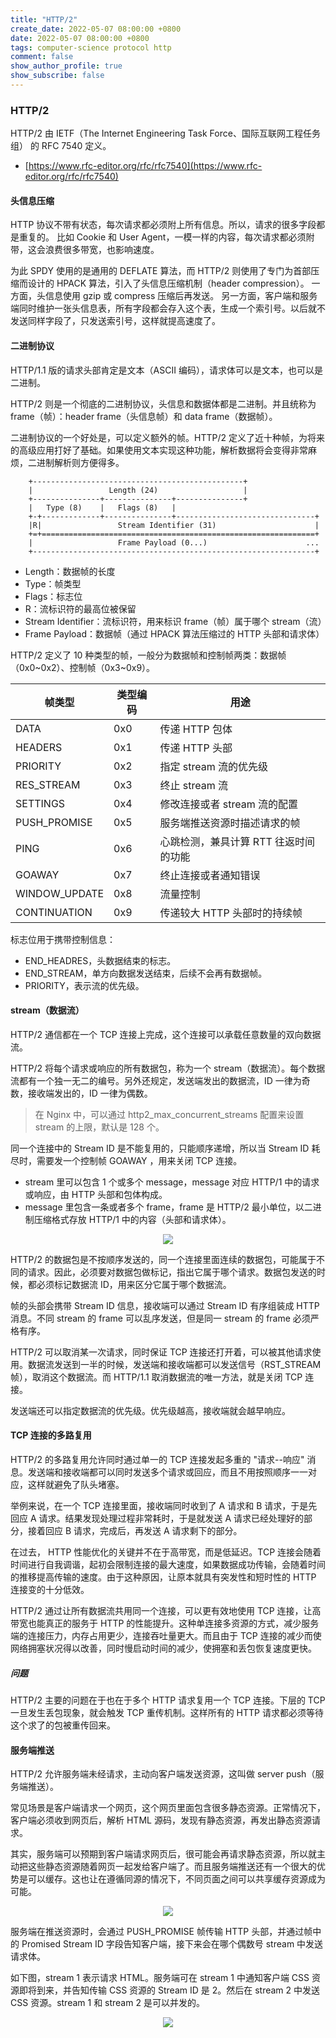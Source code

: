 ```yaml
---
title: "HTTP/2"
create_date: 2022-05-07 08:00:00 +0800
date: 2022-05-07 08:00:00 +0800
tags: computer-science protocol http
comment: false
show_author_profile: true
show_subscribe: false
---
```


### HTTP/2

HTTP/2 由 IETF（The Internet Engineering Task Force、国际互联网工程任务组） 的 RFC 7540 定义。

- [https://www.rfc-editor.org/rfc/rfc7540](https://www.rfc-editor.org/rfc/rfc7540)

#### 头信息压缩

HTTP 协议不带有状态，每次请求都必须附上所有信息。所以，请求的很多字段都是重复的。
比如 Cookie 和 User Agent，一模一样的内容，每次请求都必须附带，这会浪费很多带宽，也影响速度。

为此 SPDY 使用的是通用的 DEFLATE 算法，而 HTTP/2 则使用了专门为首部压缩而设计的 HPACK 算法，引入了头信息压缩机制（header compression）。
一方面，头信息使用 gzip 或 compress 压缩后再发送。
另一方面，客户端和服务端同时维护一张头信息表，所有字段都会存入这个表，生成一个索引号。以后就不发送同样字段了，只发送索引号，这样就提高速度了。

#### 二进制协议

HTTP/1.1 版的请求头部肯定是文本（ASCII 编码），请求体可以是文本，也可以是二进制。

HTTP/2 则是一个彻底的二进制协议，头信息和数据体都是二进制。并且统称为 frame（帧）：header frame（头信息帧）和 data frame（数据帧）。

二进制协议的一个好处是，可以定义额外的帧。HTTP/2 定义了近十种帧，为将来的高级应用打好了基础。如果使用文本实现这种功能，解析数据将会变得非常麻烦，二进制解析则方便得多。

```
    +-----------------------------------------------+
    |                 Length (24)                   |
    +---------------+---------------+---------------+
    |   Type (8)    |   Flags (8)   |
    +-+-------------+---------------+-------------------------------+
    |R|                 Stream Identifier (31)                      |
    +=+=============================================================+
    |                   Frame Payload (0...)                      ...
    +---------------------------------------------------------------+
```

- Length：数据帧的长度
- Type：帧类型
- Flags：标志位
- R：流标识符的最高位被保留
- Stream Identifier：流标识符，用来标识 frame（帧）属于哪个 stream（流）
- Frame Payload：数据帧（通过 HPACK 算法压缩过的 HTTP 头部和请求体）

HTTP/2 定义了 10 种类型的帧，一般分为数据帧和控制帧两类：数据帧（0x0~0x2）、控制帧（0x3~0x9）。

| 帧类型 | 类型编码 | 用途 |
| --- | --- | --- |
| DATA | 0x0 | 传递 HTTP 包体 |
| HEADERS | 0x1 | 传递 HTTP 头部 |
| PRIORITY | 0x2 | 指定 stream 流的优先级 |
| RES_STREAM | 0x3 | 终止 stream 流 |
| SETTINGS | 0x4 | 修改连接或者 stream 流的配置 |
| PUSH_PROMISE | 0x5 | 服务端推送资源时描述请求的帧 |
| PING | 0x6 | 心跳检测，兼具计算 RTT 往返时间的功能 |
| GOAWAY | 0x7 | 终止连接或者通知错误 |
| WINDOW_UPDATE | 0x8 | 流量控制 |
| CONTINUATION | 0x9 | 传递较大 HTTP 头部时的持续帧 |

标志位用于携带控制信息：

- END_HEADRES，头数据结束的标志。
- END_STREAM，单方向数据发送结束，后续不会再有数据帧。
- PRIORITY，表示流的优先级。

#### stream（数据流）

HTTP/2 通信都在一个 TCP 连接上完成，这个连接可以承载任意数量的双向数据流。

HTTP/2 将每个请求或响应的所有数据包，称为一个 stream（数据流）。每个数据流都有一个独一无二的编号。另外还规定，发送端发出的数据流，ID 一律为奇数，接收端发出的，ID 一律为偶数。

> 在 Nginx 中，可以通过 http2_max_concurrent_streams 配置来设置 stream 的上限，默认是 128 个。

同一个连接中的 Stream ID 是不能复用的，只能顺序递增，所以当 Stream ID 耗尽时，需要发⼀个控制帧 GOAWAY ，用来关闭 TCP 连接。

- stream 里可以包含 1 个或多个 message，message 对应 HTTP/1 中的请求或响应，由 HTTP 头部和包体构成。
- message 里包含⼀条或者多个 frame，frame 是 HTTP/2 最小单位，以二进制压缩格式存放 HTTP/1 中的内容（头部和请求体）。

<div style="text-align: center; margin: 5px auto">
<img src="/image/computer-science/protocol/http/http2_stream.drawio.png">
</div>

HTTP/2 的数据包是不按顺序发送的，同一个连接里面连续的数据包，可能属于不同的请求。因此，必须要对数据包做标记，指出它属于哪个请求。数据包发送的时候，都必须标记数据流 ID，用来区分它属于哪个数据流。

帧的头部会携带 Stream ID 信息，接收端可以通过 Stream ID 有序组装成 HTTP 消息。不同 stream 的 frame 可以乱序发送，但是同一 stream 的 frame 必须严格有序。

HTTP/2 可以取消某一次请求，同时保证 TCP 连接还打开着，可以被其他请求使用。数据流发送到一半的时候，发送端和接收端都可以发送信号（RST_STREAM 帧），取消这个数据流。而 HTTP/1.1 取消数据流的唯一方法，就是关闭 TCP 连接。

发送端还可以指定数据流的优先级。优先级越高，接收端就会越早响应。

#### TCP 连接的多路复用

HTTP/2 的多路复用允许同时通过单一的 TCP 连接发起多重的 "请求--响应" 消息。发送端和接收端都可以同时发送多个请求或回应，而且不用按照顺序一一对应，这样就避免了队头堵塞。

举例来说，在一个 TCP 连接里面，接收端同时收到了 A 请求和 B 请求，于是先回应 A 请求。结果发现处理过程非常耗时，于是就发送 A 请求已经处理好的部分，接着回应 B 请求，完成后，再发送 A 请求剩下的部分。

在过去， HTTP 性能优化的关键并不在于高带宽，而是低延迟。TCP 连接会随着时间进行自我调谐，起初会限制连接的最大速度，如果数据成功传输，会随着时间的推移提高传输的速度。由于这种原因，让原本就具有突发性和短时性的 HTTP 连接变的十分低效。

HTTP/2 通过让所有数据流共用同一个连接，可以更有效地使用 TCP 连接，让高带宽也能真正的服务于 HTTP 的性能提升。这种单连接多资源的方式，减少服务端的连接压力，内存占用更少，连接吞吐量更大。而且由于 TCP 连接的减少而使网络拥塞状况得以改善，同时慢启动时间的减少，使拥塞和丢包恢复速度更快。

##### 问题

HTTP/2 主要的问题在于也在于多个 HTTP 请求复用一个 TCP 连接。下层的 TCP 一旦发生丢包现象，就会触发 TCP 重传机制。这样所有的 HTTP 请求都必须等待这个求了的包被重传回来。

#### 服务端推送

HTTP/2 允许服务端未经请求，主动向客户端发送资源，这叫做 server push（服务端推送）。

常见场景是客户端请求一个网页，这个网页里面包含很多静态资源。正常情况下，客户端必须收到网页后，解析 HTML 源码，发现有静态资源，再发出静态资源请求。

其实，服务端可以预期到客户端请求网页后，很可能会再请求静态资源，所以就主动把这些静态资源随着网页一起发给客户端了。而且服务端推送还有一个很大的优势是可以缓存。这也让在遵循同源的情况下，不同页面之间可以共享缓存资源成为可能。

<div style="text-align: center; margin: 5px auto">
<img src="/image/computer-science/protocol/http/http2_server_push.drawio.png">
</div>

服务端在推送资源时，会通过 PUSH_PROMISE 帧传输 HTTP 头部，并通过帧中的 Promised Stream ID 字段告知客户端，接下来会在哪个偶数号 stream 中发送请求体。

如下图，stream 1 表示请求 HTML。服务端可在 stream 1 中通知客户端 CSS 资源即将到来，并告知传输 CSS 资源的 Stream ID 是 2。然后在 stream 2 中发送 CSS 资源。stream 1 和 stream 2 是可以并发的。

<div style="text-align: center; margin: 5px auto">
<img src="/image/computer-science/protocol/http/http2_server_push_stream.drawio.png">
</div>